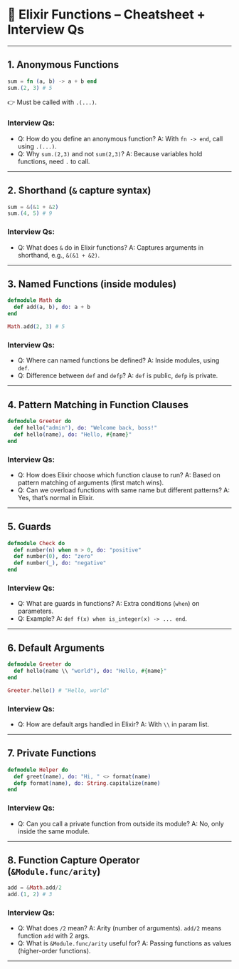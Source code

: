
# 📌 Elixir Functions – Cheatsheet + Interview Qs

---

## 1. Anonymous Functions

```elixir
sum = fn (a, b) -> a + b end
sum.(2, 3) # 5
```

👉 Must be called with `.(...)`.

### Interview Qs:

* Q: How do you define an anonymous function?
  A: With `fn -> end`, call using `.(...)`.
* Q: Why `sum.(2,3)` and not `sum(2,3)`?
  A: Because variables hold functions, need `.` to call.

---

## 2. Shorthand (`&` capture syntax)

```elixir
sum = &(&1 + &2)
sum.(4, 5) # 9
```

### Interview Qs:

* Q: What does `&` do in Elixir functions?
  A: Captures arguments in shorthand, e.g., `&(&1 + &2)`.

---

## 3. Named Functions (inside modules)

```elixir
defmodule Math do
  def add(a, b), do: a + b
end

Math.add(2, 3) # 5
```

### Interview Qs:

* Q: Where can named functions be defined?
  A: Inside modules, using `def`.
* Q: Difference between `def` and `defp`?
  A: `def` is public, `defp` is private.

---

## 4. Pattern Matching in Function Clauses

```elixir
defmodule Greeter do
  def hello("admin"), do: "Welcome back, boss!"
  def hello(name), do: "Hello, #{name}"
end
```

### Interview Qs:

* Q: How does Elixir choose which function clause to run?
  A: Based on pattern matching of arguments (first match wins).
* Q: Can we overload functions with same name but different patterns?
  A: Yes, that’s normal in Elixir.

---

## 5. Guards

```elixir
defmodule Check do
  def number(n) when n > 0, do: "positive"
  def number(0), do: "zero"
  def number(_), do: "negative"
end
```

### Interview Qs:

* Q: What are guards in functions?
  A: Extra conditions (`when`) on parameters.
* Q: Example?
  A: `def f(x) when is_integer(x) -> ... end`.

---

## 6. Default Arguments

```elixir
defmodule Greeter do
  def hello(name \\ "world"), do: "Hello, #{name}"
end

Greeter.hello() # "Hello, world"
```

### Interview Qs:

* Q: How are default args handled in Elixir?
  A: With `\\` in param list.

---

## 7. Private Functions

```elixir
defmodule Helper do
  def greet(name), do: "Hi, " <> format(name)
  defp format(name), do: String.capitalize(name)
end
```

### Interview Qs:

* Q: Can you call a private function from outside its module?
  A: No, only inside the same module.

---

## 8. Function Capture Operator (`&Module.func/arity`)

```elixir
add = &Math.add/2
add.(1, 2) # 3
```

### Interview Qs:

* Q: What does `/2` mean?
  A: Arity (number of arguments). `add/2` means function `add` with 2 args.
* Q: What is `&Module.func/arity` useful for?
  A: Passing functions as values (higher-order functions).

---

